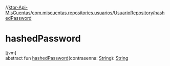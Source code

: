 //[ktor-Api-MisCuentas](../../../index.md)/[com.miscuentas.repositories.usuarios](../index.md)/[UsuarioRepository](index.md)/[hashedPassword](hashed-password.md)

# hashedPassword

[jvm]\
abstract fun [hashedPassword](hashed-password.md)(contrasenna: [String](https://kotlinlang.org/api/latest/jvm/stdlib/kotlin/-string/index.html)): [String](https://kotlinlang.org/api/latest/jvm/stdlib/kotlin/-string/index.html)
